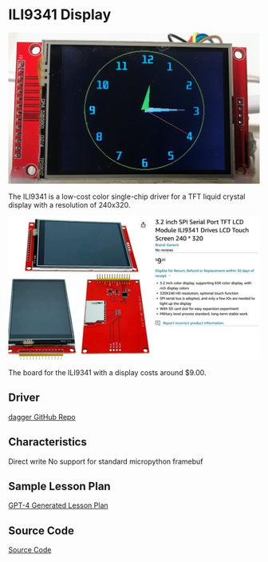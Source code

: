 # ILI9341 Display

![](../../img/tft-clock-face.jpg)

The ILI9341 is a low-cost color single-chip driver for a TFT liquid crystal display with a resolution of 240x320.  

![](../../img/ili9341-listing.png)

The board for the ILI9341 with a display costs around $9.00.

## Driver

[dagger GitHub Repo](https://github.com/rdagger/micropython-ili9341)

## Characteristics

Direct write
No support for standard micropython framebuf

## Sample Lesson Plan

[GPT-4 Generated Lesson Plan](https://chat.openai.com/share/79d5febd-7978-45ff-82dc-682c7cda3560)

## Source Code

[Source Code](https://github.com/dmccreary/micropython-clocks-and-watches/tree/main/src/kits/ili9341)

